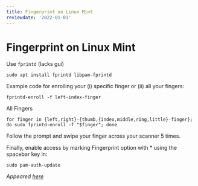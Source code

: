 ```yaml
---
title: Fingerprint on Linux Mint
reviewdate: '2022-01-01'
---
```


# Fingerprint on Linux Mint

Use `fprintd` (lacks gui)

```shell
sudo apt install fprintd libpam-fprintd
```

Example code for enrolling your (i) specific finger or (ii) all your fingers:

```shell
fprintd-enroll -f left-index-finger
```

All Fingers

```shell
for finger in {left,right}-{thumb,{index,middle,ring,little}-finger}; do sudo fprintd-enroll -f "$finger"; done
```

Follow the prompt and swipe your finger across your scanner 5 times.

Finally, enable access by marking Fingerprint option with * using the spacebar key in:

```shell
sudo pam-auth-update
```

_Appeared [here](https://forums.linuxmint.com/viewtopic.php?t=323688)_